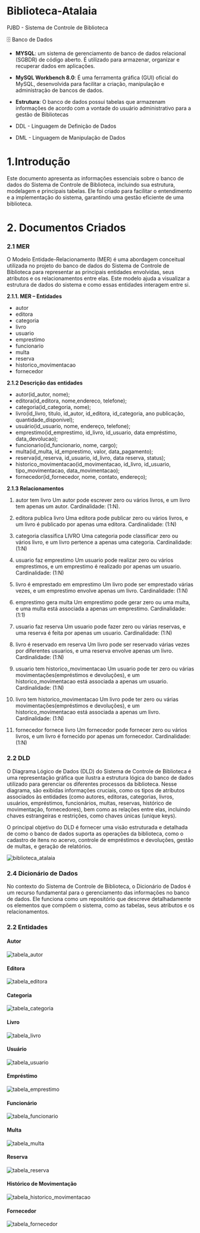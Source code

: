 # Biblioteca-Atalaia
PJBD - Sistema de Controle de Biblioteca

🗄️ Banco de Dados
- **MYSQL**: um sistema de gerenciamento de banco de dados relacional (SGBDR) de código aberto. É utilizado para armazenar, organizar e recuperar dados em aplicações.
- **MySQL Workbench 8.0**: É uma ferramenta gráfica (GUI) oficial do MySQL, desenvolvida para facilitar a criação, manipulação e administração de bancos de dados.
- **Estrutura**: O banco de dados possui tabelas que armazenam informações de acordo com a vontade do usuário administrativo para a gestão de Bibliotecas

- DDL - Linguagem de Definição de Dados
- DML - Linguagem de Manipulação de Dados

# 1.Introdução

Este documento apresenta as informações essenciais sobre o banco de dados do Sistema de Controle de Biblioteca, incluindo sua estrutura, modelagem e principais tabelas. Ele foi criado para facilitar o entendimento e a implementação do sistema, garantindo uma gestão eficiente de uma biblioteca.


# 2. Documentos Criados

<h3>2.1 MER</h3>

O Modelo Entidade-Relacionamento (MER) é uma abordagem conceitual utilizada no projeto do banco de dados do Sistema de Controle de Biblioteca para representar as principais entidades envolvidas, seus atributos e os relacionamentos entre elas. Este modelo ajuda a visualizar a estrutura de dados do sistema e como essas entidades interagem entre si.

**2.1.1.	MER – Entidades**
- autor
- editora
- categoria
- livro
- usuario
- emprestimo
- funcionario
- multa
- reserva
- historico_movimentacao
- fornecedor

**2.1.2 Descrição das entidades**

- autor(id_autor, nome);
- editora(id_editora, nome,endereco, telefone);
- categoria(id_categoria, nome);
- livro(id_livro, titulo, id_autor, id_editora, id_categoria, ano publicação, quantidade_disponivel);
- usuário(id_usuario, nome, endereço, telefone);
- emprestimo(id_emprestimo, id_livro, id_usuario, data empréstimo, data_devolucao);
- funcionario(id_funcionario, nome, cargo);
- multa(id_multa, id_emprestimo, valor, data_pagamento);
- reserva(id_reserva, id_usuario, id_livro, data reserva, status);
- historico_movimentacao(id_movimentacao, id_livro, id_usuario, tipo_movimentacao, data_movimentacao);
- fornecedor(id_fornecedor, nome, contato, endereço);

**2.1.3 Relacionamentos**

1. autor tem livro
Um autor pode escrever zero ou vários livros, e um livro tem apenas um autor.
Cardinalidade: (1:N).

2. editora publica livro
Uma editora pode publicar zero ou vários livros, e um livro é publicado por apenas uma editora.
Cardinalidade: (1:N)

3. categoria classifica LIVRO
Uma categoria pode classificar zero ou vários livro, e um livro pertence a apenas uma categoria.
Cardinalidade: (1:N)

4. usuario faz emprestimo
Um usuario pode realizar zero ou vários emprestimos, e um emprestimo é realizado por apenas um usuario.
Cardinalidade: (1:N)

5. livro é emprestado em emprestimo
Um livro pode ser emprestado várias vezes, e um emprestimo envolve apenas um livro.
Cardinalidade: (1:N)

6. emprestimo gera multa
Um emprestimo pode gerar zero ou uma multa, e uma multa está associada a apenas um emprestimo.
Cardinalidade: (1:1)

7. usuario faz reserva
Um usuario pode fazer zero ou várias reservas, e uma reserva é feita por apenas um usuario.
Cardinalidade: (1:N)

8. livro é reservado em reserva
Um livro pode ser reservado várias vezes por diferentes usuarios, e uma reserva envolve apenas um livro.
Cardinalidade: (1:N)

9. usuario tem historico_movimentacao
Um usuario pode ter zero ou várias movimentações(empréstimos e devoluções), e um historico_movimentacao está associada a apenas um usuario.
Cardinalidade: (1:N)

10. livro tem historico_movimentacao
Um livro pode ter zero ou várias movimentações(empréstimos e devoluções), e um historico_movimentacao está associada a apenas um livro.
Cardinalidade: (1:N)

11. fornecedor fornece livro
Um fornecedor pode fornecer zero ou vários livros, e um livro é fornecido por apenas um fornecedor.
Cardinalidade: (1:N)


<h3>2.2 DLD</h3>

O Diagrama Lógico de Dados (DLD) do Sistema de Controle de Biblioteca é uma representação gráfica que ilustra a estrutura lógica do banco de dados utilizado para gerenciar os diferentes processos da biblioteca. Nesse diagrama, são exibidas informações cruciais, como os tipos de atributos associados às entidades (como autores, editoras, categorias, livros, usuários, empréstimos, funcionários, multas, reservas, histórico de movimentação, fornecedores), bem como as relações entre elas, incluindo chaves estrangeiras e restrições, como chaves únicas (unique keys).

O principal objetivo do DLD é fornecer uma visão estruturada e detalhada de como o banco de dados suporta as operações da biblioteca, como o cadastro de itens no acervo, controle de empréstimos e devoluções, gestão de multas, e geração de relatórios.



![biblioteca_atalaia](https://github.com/user-attachments/assets/ce824463-3193-4e48-a0f6-43ecbd737d16)




<h3>2.4 Dicionário de Dados</h3>

No contexto do Sistema de Controle de Biblioteca, o Dicionário de Dados é um recurso fundamental para o gerenciamento das informações no banco de dados. Ele funciona como um repositório que descreve detalhadamente os elementos que compõem o sistema, como as tabelas, seus atributos e os relacionamentos.


<h3>2.2 Entidades</h3>


<h4>Autor</h4>

![tabela_autor](https://github.com/user-attachments/assets/ce803e8c-3a2b-4bea-91d2-90a1d240e694)



<h4>Editora</h4>

![tabela_editora](https://github.com/user-attachments/assets/6fb00b00-b232-4cf2-af55-5eaa069f8fde)



<h4>Categoria</h4>

![tabela_categoria](https://github.com/user-attachments/assets/168b7c18-edd8-4f93-9e1f-4c9826393f7c)


<h4>Livro</h4>

![tabela_livro](https://github.com/user-attachments/assets/9f8fda89-3d7d-4127-9e09-a25e219cd998)



<h4>Usuário</h4>

![tabela_usuario](https://github.com/user-attachments/assets/ca357c6e-1af4-45bc-9890-ac15875a5a77)



<h4>Empréstimo</h4>

![tabela_emprestimo](https://github.com/user-attachments/assets/f0d97674-f864-4fb9-ba0d-07df7886f352)



<h4>Funcionário</h4>

![tabela_funcionario](https://github.com/user-attachments/assets/22d1572e-b6e3-4fe3-a9e6-90454f86f3bb)



<h4>Multa</h4>

![tabela_multa](https://github.com/user-attachments/assets/91a4b7d4-36ae-4160-8103-e1710b76835f)



<h4>Reserva</h4>

![tabela_reserva](https://github.com/user-attachments/assets/4ca4d3ba-ca42-4e9d-ba8a-91e5fa12a8a4)



<h4>Histórico de Movimentação</h4>

![tabela_historico_movimentacao](https://github.com/user-attachments/assets/fe9c64ac-f211-4d46-b4f6-ffeec67e7f66)



<h4>Fornecedor</h4>

![tabela_fornecedor](https://github.com/user-attachments/assets/617a8f98-f9be-4c42-9e8f-3f3599d361a5)


